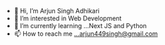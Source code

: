 - 👋 Hi, I’m Arjun Singh Adhikari
- 👀 I’m interested in Web Development
- 🌱 I’m currently learning ...Next JS and Python
- 📫 How to reach me ...arjun449singh@gmail.com

<!---
Arjun449/Arjun449 is a ✨ special ✨ repository because its `README.md` (this file) appears on your GitHub profile.
You can click the Preview link to take a look at your changes.
--->
